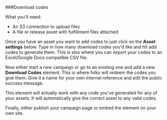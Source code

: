 ###Download codes 

What you'll need:  

 - An S3 connection to upload files
 - A file or release asset with fulfillment files attached

Once you have an asset you want to add codes to just click on the **Asset settings** below. Type in how many download codes you'd like and hit add codes to generate them. This is also where you can export your codes to an Excel/Google Docs compatible CSV file. 

Now either start a new campaign or go to an existing one and add a new **Download Codes** element. This is where folks will redeem the codes you give them. Give it a name for your own internal reference and edit the public success message. 

 This element will actually work with any code you've generated for any of your assets. It will automatically give the correct asset to any valid codes. 

 Finally, either publish your campaign page or embed the element on your own site.